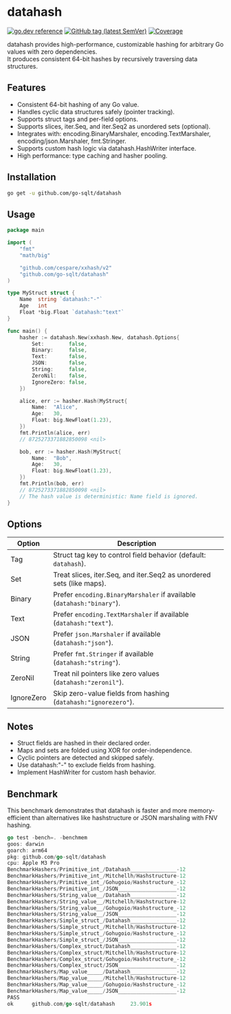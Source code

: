 # datahash

[![go.dev reference](https://img.shields.io/badge/go.dev-reference-007d9c?logo=go&logoColor=white)](https://pkg.go.dev/github.com/go-sqlt/datahash)
[![GitHub tag (latest SemVer)](https://img.shields.io/github/tag/go-sqlt/datahash.svg?style=social)](https://github.com/go-sqlt/datahash/tags)
[![Coverage](https://img.shields.io/badge/Coverage-79.3%25-brightgreen)](https://github.com/go-sqlt/datahash/actions)

datahash provides high-performance, customizable hashing for arbitrary Go values with zero dependencies.  
It produces consistent 64-bit hashes by recursively traversing data structures.

## Features

- Consistent 64-bit hashing of any Go value.
- Handles cyclic data structures safely (pointer tracking).
- Supports struct tags and per-field options.
- Supports slices, iter.Seq, and iter.Seq2 as unordered sets (optional).
- Integrates with: encoding.BinaryMarshaler, encoding.TextMarshaler, encoding/json.Marshaler, fmt.Stringer.
- Supports custom hash logic via datahash.HashWriter interface.
- High performance: type caching and hasher pooling.

## Installation

```bash
go get -u github.com/go-sqlt/datahash
```

## Usage

```go
package main

import (
    "fmt"
    "math/big"

    "github.com/cespare/xxhash/v2"
    "github.com/go-sqlt/datahash"
)

type MyStruct struct {
    Name  string `datahash:"-"`
    Age   int
    Float *big.Float `datahash:"text"`
}

func main() {
    hasher := datahash.New(xxhash.New, datahash.Options{
        Set:        false,
        Binary:     false,
        Text:       false,
        JSON:       false,
        String:     false,
        ZeroNil:    false,
        IgnoreZero: false,
    })

    alice, err := hasher.Hash(MyStruct{
        Name:  "Alice",
        Age:   30,
        Float: big.NewFloat(1.23),
    })
    fmt.Println(alice, err)
    // 8725273371882850098 <nil>

    bob, err := hasher.Hash(MyStruct{
        Name:  "Bob",
        Age:   30,
        Float: big.NewFloat(1.23),
    })
    fmt.Println(bob, err)
    // 8725273371882850098 <nil>
    // The hash value is deterministic: Name field is ignored.
}
```

## Options

| Option     | Description |
|------------|-------------|
| Tag        | Struct tag key to control field behavior (default: `datahash`). |
| Set        | Treat slices, iter.Seq, and iter.Seq2 as unordered sets (like maps). |
| Binary     | Prefer `encoding.BinaryMarshaler` if available (`datahash:"binary"`). |
| Text       | Prefer `encoding.TextMarshaler` if available (`datahash:"text"`). |
| JSON       | Prefer `json.Marshaler` if available (`datahash:"json"`). |
| String     | Prefer `fmt.Stringer` if available (`datahash:"string"`). |
| ZeroNil    | Treat nil pointers like zero values (`datahash:"zeronil"`). |
| IgnoreZero | Skip zero-value fields from hashing (`datahash:"ignorezero"`). |

## Notes

- Struct fields are hashed in their declared order.
- Maps and sets are folded using XOR for order-independence.
- Cyclic pointers are detected and skipped safely.
- Use datahash:"-" to exclude fields from hashing.
- Implement HashWriter for custom hash behavior.

## Benchmark

This benchmark demonstrates that datahash is faster and more memory-efficient than 
alternatives like hashstructure or JSON marshaling with FNV hashing.

```go
go test -bench=. -benchmem
goos: darwin
goarch: arm64
pkg: github.com/go-sqlt/datahash
cpu: Apple M3 Pro
BenchmarkHashers/Primitive_int_/Datahash_______________-12              40963244                29.08 ns/op            0 B/op          0 allocs/op
BenchmarkHashers/Primitive_int_/Mitchellh/Hashstructure-12              29146521                40.21 ns/op           24 B/op          3 allocs/op
BenchmarkHashers/Primitive_int_/Gohugoio/Hashstructure_-12              38798799                31.00 ns/op           16 B/op          2 allocs/op
BenchmarkHashers/Primitive_int_/JSON___________________-12              19034953                61.94 ns/op           24 B/op          2 allocs/op
BenchmarkHashers/String_value__/Datahash_______________-12              40841504                29.28 ns/op            0 B/op          0 allocs/op
BenchmarkHashers/String_value__/Mitchellh/Hashstructure-12              34792482                34.56 ns/op           24 B/op          2 allocs/op
BenchmarkHashers/String_value__/Gohugoio/Hashstructure_-12              37529221                31.39 ns/op           24 B/op          2 allocs/op
BenchmarkHashers/String_value__/JSON___________________-12              17050468                68.67 ns/op           24 B/op          2 allocs/op
BenchmarkHashers/Simple_struct_/Datahash_______________-12              17081565                68.48 ns/op            0 B/op          0 allocs/op
BenchmarkHashers/Simple_struct_/Mitchellh/Hashstructure-12               3075934               389.0 ns/op           248 B/op         17 allocs/op
BenchmarkHashers/Simple_struct_/Gohugoio/Hashstructure_-12               3015672               396.9 ns/op           248 B/op         17 allocs/op
BenchmarkHashers/Simple_struct_/JSON___________________-12              11449634               103.8 ns/op            40 B/op          2 allocs/op
BenchmarkHashers/Complex_struct/Datahash_______________-12               1690526               713.8 ns/op           176 B/op          5 allocs/op
BenchmarkHashers/Complex_struct/Mitchellh/Hashstructure-12                487094              2371 ns/op            1480 B/op         92 allocs/op
BenchmarkHashers/Complex_struct/Gohugoio/Hashstructure_-12                483510              2424 ns/op            1416 B/op         90 allocs/op
BenchmarkHashers/Complex_struct/JSON___________________-12               1000000              1135 ns/op             496 B/op          8 allocs/op
BenchmarkHashers/Map_value_____/Datahash_______________-12               2966040               404.3 ns/op           176 B/op          7 allocs/op
BenchmarkHashers/Map_value_____/Mitchellh/Hashstructure-12               1927134               621.4 ns/op           352 B/op         29 allocs/op
BenchmarkHashers/Map_value_____/Gohugoio/Hashstructure_-12               2116160               566.9 ns/op           208 B/op         24 allocs/op
BenchmarkHashers/Map_value_____/JSON___________________-12               3167146               376.9 ns/op           280 B/op          9 allocs/op
PASS
ok      github.com/go-sqlt/datahash     23.901s
```

